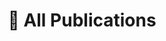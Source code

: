 ---
title: 📝 All Publications
cms_exclude: true

# View.
view: citation

# Optional header image (relative to `static/media/` folder).
banner:
  caption: ''
  image: ''
---